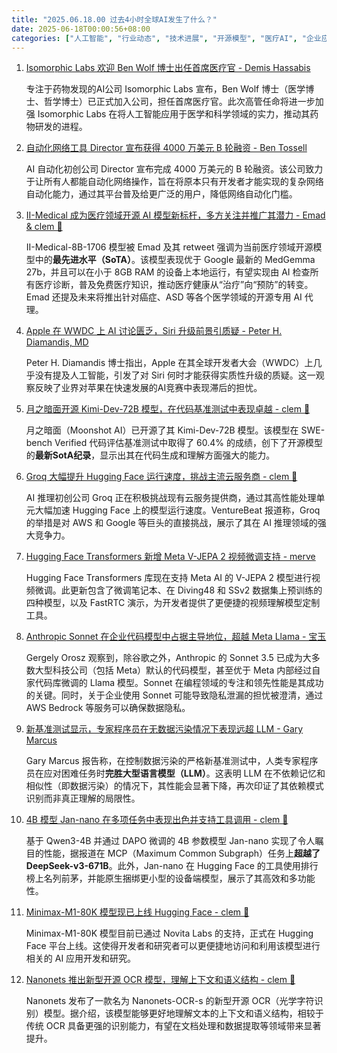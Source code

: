 ```yaml
---
title: "2025.06.18.00 过去4小时全球AI发生了什么？"
date: 2025-06-18T00:00:56+08:00
categories: ["人工智能", "行业动态", "技术进展", "开源模型", "医疗AI", "企业应用"]
---
```


1.  [Isomorphic Labs 欢迎 Ben Wolf 博士出任首席医疗官 - Demis Hassabis](https://x.com/demishassabis/status/1934993971333443635)

    专注于药物发现的AI公司 Isomorphic Labs 宣布，Ben Wolf 博士（医学博士、哲学博士）已正式加入公司，担任首席医疗官。此次高管任命将进一步加强 Isomorphic Labs 在将人工智能应用于医学和科学领域的实力，推动其药物研发的进程。

2.  [自动化网络工具 Director 宣布获得 4000 万美元 B 轮融资 - Ben Tossell](https://x.com/bentossell/status/1934993079401841040)

    AI 自动化初创公司 Director 宣布完成 4000 万美元的 B 轮融资。该公司致力于让所有人都能自动化网络操作，旨在将原本只有开发者才能实现的复杂网络自动化能力，通过其平台普及给更广泛的用户，降低网络自动化门槛。

3.  [II-Medical 成为医疗领域开源 AI 模型新标杆，多方关注并推广其潜力 - Emad & clem 🤗](https://x.com/EMostaque/status/1934987729156075954)

    II-Medical-8B-1706 模型被 Emad 及其 retweet 强调为当前医疗领域开源模型中的**最先进水平（SoTA）**。该模型表现优于 Google 最新的 MedGemma 27b，并且可以在小于 8GB RAM 的设备上本地运行，有望实现由 AI 检查所有医疗诊断，普及免费医疗知识，推动医疗健康从“治疗”向“预防”的转变。Emad 还提及未来将推出针对癌症、ASD 等各个医学领域的开源专用 AI 代理。

4.  [Apple 在 WWDC 上 AI 讨论匮乏，Siri 升级前景引质疑 - Peter H. Diamandis, MD](https://x.com/PeterDiamandis/status/1934989981459571027)

    Peter H. Diamandis 博士指出，Apple 在其全球开发者大会（WWDC）上几乎没有提及人工智能，引发了对 Siri 何时才能获得实质性升级的质疑。这一观察反映了业界对苹果在快速发展的AI竞赛中表现滞后的担忧。

5.  [月之暗面开源 Kimi-Dev-72B 模型，在代码基准测试中表现卓越 - clem 🤗](https://x.com/ClementDelangue/status/1934987359780519986)

    月之暗面（Moonshot AI）已开源了其 Kimi-Dev-72B 模型。该模型在 SWE-bench Verified 代码评估基准测试中取得了 60.4% 的成绩，创下了开源模型的**最新SotA纪录**，显示出其在代码生成和理解方面强大的能力。

6.  [Groq 大幅提升 Hugging Face 运行速度，挑战主流云服务商 - clem 🤗](https://x.com/ClementDelangue/status/1934981835307839540)

    AI 推理初创公司 Groq 正在积极挑战现有云服务提供商，通过其高性能处理单元大幅加速 Hugging Face 上的模型运行速度。VentureBeat 报道称，Groq 的举措是对 AWS 和 Google 等巨头的直接挑战，展示了其在 AI 推理领域的强大竞争力。

7.  [Hugging Face Transformers 新增 Meta V-JEPA 2 视频微调支持 - merve](https://x.com/mervenoyann/status/1934980629273415758)

    Hugging Face Transformers 库现在支持 Meta AI 的 V-JEPA 2 模型进行视频微调。此更新包含了微调笔记本、在 Diving48 和 SSv2 数据集上预训练的四种模型，以及 FastRTC 演示，为开发者提供了更便捷的视频理解模型定制工具。

8.  [Anthropic Sonnet 在企业代码模型中占据主导地位，超越 Meta Llama - 宝玉](https://x.com/dotey/status/1934977305073291684)

    Gergely Orosz 观察到，除谷歌之外，Anthropic 的 Sonnet 3.5 已成为大多数大型科技公司（包括 Meta）默认的代码模型，甚至优于 Meta 内部经过自家代码库微调的 Llama 模型。Sonnet 在编程领域的专注和领先性能是其成功的关键。同时，关于企业使用 Sonnet 可能导致隐私泄漏的担忧被澄清，通过 AWS Bedrock 等服务可以确保数据隐私。

9.  [新基准测试显示，专家程序员在无数据污染情况下表现远超 LLM - Gary Marcus](https://x.com/GaryMarcus/status/1934970352267919668)

    Gary Marcus 报告称，在控制数据污染的严格新基准测试中，人类专家程序员在应对困难任务时**完胜大型语言模型（LLM）**。这表明 LLM 在不依赖记忆和相似性（即数据污染）的情况下，其性能会显著下降，再次印证了其依赖模式识别而非真正理解的局限性。

10. [4B 模型 Jan-nano 在多项任务中表现出色并支持工具调用 - clem 🤗](https://x.com/ClementDelangue/status/1934974411146252592)

    基于 Qwen3-4B 并通过 DAPO 微调的 4B 参数模型 Jan-nano 实现了令人瞩目的性能，据报道在 MCP（Maximum Common Subgraph）任务上**超越了 DeepSeek-v3-671B**。此外，Jan-nano 在 Hugging Face 的工具使用排行榜上名列前茅，并能原生捆绑更小型的设备端模型，展示了其高效和多功能性。

11. [Minimax-M1-80K 模型现已上线 Hugging Face - clem 🤗](https://x.com/ClementDelangue/status/1934974318787617215)

    Minimax-M1-80K 模型目前已通过 Novita Labs 的支持，正式在 Hugging Face 平台上线。这使得开发者和研究者可以更便捷地访问和利用该模型进行相关的 AI 应用开发和研究。

12. [Nanonets 推出新型开源 OCR 模型，理解上下文和语义结构 - clem 🤗](https://x.com/ClementDelangue/status/1934974278287479182)

    Nanonets 发布了一款名为 Nanonets-OCR-s 的新型开源 OCR（光学字符识别）模型。据介绍，该模型能够更好地理解文本的上下文和语义结构，相较于传统 OCR 具备更强的识别能力，有望在文档处理和数据提取等领域带来显著提升。